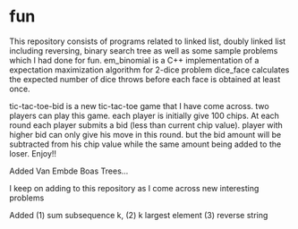# fun
This repository consists of programs related to linked list, doubly linked list including reversing, binary search tree as 
well as some sample problems which I had done for fun. 
em_binomial is a C++ implementation of a expectation maximization algorithm for 2-dice problem
dice_face calculates the expected number of dice throws before each face is obtained at least once.

tic-tac-toe-bid is a new tic-tac-toe game that I have come across. two players can play this game. each player is initially give 100 chips. At each round each player 
submits a bid (less than current chip value). player with higher bid can only give his move in this round. but the bid amount will be subtracted from his chip value while the same amount being added to the loser. Enjoy!!

Added Van Embde Boas Trees...

I keep on adding to this repository as I come across new interesting problems

Added (1) sum subsequence k, (2) k largest element (3) reverse string
